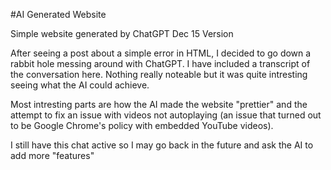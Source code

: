 #AI Generated Website

Simple website generated by ChatGPT Dec 15 Version

After seeing a post about a simple error in HTML, I decided to go down a rabbit hole messing around with ChatGPT. I have included a transcript of the conversation here. Nothing really noteable but it was quite intresting seeing what the AI could achieve.

Most intresting parts are how the AI made the website "prettier" and the attempt to fix an issue with videos not autoplaying (an issue that turned out to be Google Chrome's policy with embedded YouTube videos).

I still have this chat active so I may go back in the future and ask the AI to add more "features"
